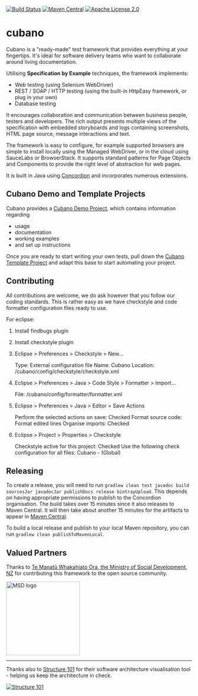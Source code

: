 [![Build Status](https://img.shields.io/travis/concordion/cubano.svg)](https://travis-ci.org/concordion/cubano)
[![Maven Central](https://img.shields.io/maven-central/v/org.concordion/cubano-concordion.svg)](http://search.maven.org/#search%7Cga%7C1%7Cg%3A%22org.concordion%22%20AND%20a%3A%22cubano-concordion%22)
[![Apache License 2.0](https://img.shields.io/badge/license-Apache%202.0-blue.svg)](http://www.apache.org/licenses/LICENSE-2.0.html)

# cubano

Cubano is a "ready-made" test framework that provides everything at your fingertips. It's ideal for software delivery teams who want to collaborate around living documentation.

Utilising __Specification by Example__ techniques, the framework implements:

* Web testing (using Selenium WebDriver)
* REST / SOAP / HTTP testing (using the built-in HttpEasy framework, or plug in your own)
* Database testing

It encourages collaboration and communication between business people, testers and developers. The rich output presents multiple views of the specification with embedded storyboards and logs containing screenshots, HTML page source, message interactions and text.

The framework is easy to configure, for example supported browsers are simple to install locally using the Managed WebDriver, or in the cloud using SauceLabs or BrowserStack. It supports standard patterns for Page Objects and Components to provide the right level of abstraction for web pages.

It is built in Java using [Concordion](http://concordion.org) and incorporates numerous extensions.

## Cubano Demo and Template Projects
Cubano provides a [Cubano Demo Project](https://github.com/concordion/cubano-demo#cubano-demo-project), which contains information regarding
* usage
* documentation
* working examples 
* and set up instructions 

Once you are ready to start writing your own tests, pull down the [Cubano Template Project](https://github.com/concordion/cubano-template) and adapt this base to start automating your project.

## Contributing

All contributions are welcome, we do ask however that you follow our coding standards.  This is rather easy as we have checkstyle and code formatter configuration files ready to use.

For eclipse:

1. Install findbugs plugin

1. Install checkstyle plugin

1. Eclipse > Preferences > Checkstyle > New...

    Type: External configuration file
    Name: Cubano
    Location: <workspace>/cubano/config/checkstyle/checkstyle.xml

1. Eclipse > Preferences > Java > Code Style > Formatter > Import...

	File: <workspace>/cubano/config/formatter/formatter.xml

1. Eclipse > Preferences > Java > Editor > Save Actions

	Perform the selected actions on save: Checked
	Format source code: Format edited lines
	Organise imports: Checked

1. Eclipse > Project > Properties > Checkstyle

	Checkstyle active for this project: Checked
	Use the following check configuration for all files: Cubano - (Global)

## Releasing

To create a release, you will need to run `gradlew clean test javadoc build sourcesJar javadocJar publishDocs release bintrayUpload`. This depends on having appropriate permissions to publish to the Concordion organisation. The build takes over 15 minutes since it also releases to Maven Central. It will then take about another 15 minutes for the artifacts to appear in [Maven Central](https://repo.maven.apache.org/maven2/org/concordion/). 

To build a local release and publish to your local Maven repository, you can run `gradlew clean publishToMavenLocal`.

## Valued Partners

Thanks to [Te Manatū Whakahiato Ora, the Ministry of Social Development, NZ](http://www.msd.govt.nz/) for contributing this framework to the open source community.

<img src="https://catalogue.data.govt.nz/uploads/group/2017-06-09-002021.456412image.jpg" alt="MSD logo" width="200"/>

---

Thanks also to [Structure 101](http://structure101.com/) for their software architecture visualisation tool - helping us keep the architecture in check. 

[![Structure 101](http://structure101.com/static-content/images/s101_170.png)](http://structure101.com/)
